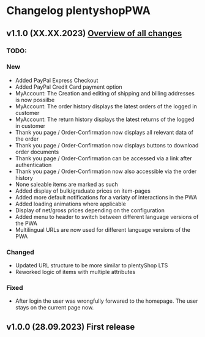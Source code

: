 # Changelog plentyshopPWA

## v1.1.0 (XX.XX.2023) <a href="https://github.com/plentymarkets/plentyshop-pwa/compare/v1.0.0...v1.0.1" target="_blank" rel="noopener"><b>Overview of all changes</b></a>

### TODO:

### New

- Added PayPal Express Checkout
- Added PayPal Credit Card payment option
- MyAccount: The Creation and editing of shipping and billing addresses is now possilbe
- MyAccount: The order history displays the latest orders of the logged in customer
- MyAccount: The return history displays the latest returns of the logged in customer
- Thank you page / Order-Confirmation now displays all relevant data of the order
- Thank you page / Order-Confirmation now displays buttons to download order documents
- Thank you page / Order-Confirmation can be accessed via a link after authentication
- Thank you page / Order-Confirmation now also accessible via the order history
- None saleable items are marked as such
- Added display of bulk/graduate prices on item-pages
- Added more default notifications for a variaty of interactions in the PWA
- Added loading animations where applicable
- Display of net/gross prices depending on the configuration
- Added menu to header to switch between different language versions of the PWA
- Multilingual URLs are now used for different language versions of the PWA

### Changed

- Updated URL structure to be more similar to plentyShop LTS
- Reworked logic of items with multiple attributes

### Fixed

- After login the user was wrongfully forwared to the homepage. The user stays on the current page now.

## v1.0.0 (28.09.2023) First release
